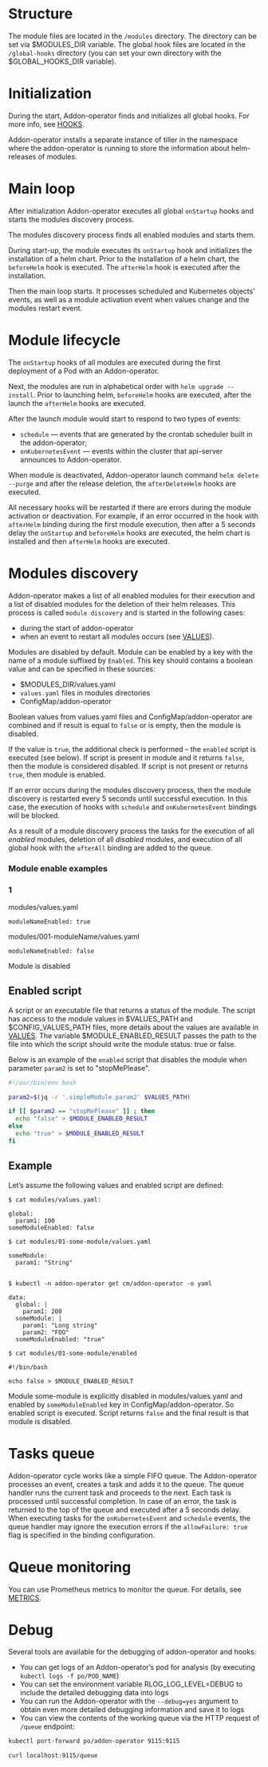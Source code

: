 # Structure

The module files are located in the `/modules` directory. The directory can be set via $MODULES_DIR variable. The global hook files are located in the `/global-hooks` directory (you can set your own directory with the $GLOBAL_HOOKS_DIR variable).

# Initialization

During the start, Addon-operator finds and initializes all global hooks. For more info, see [HOOKS](HOOKS.md#initialization-of-global-hooks).

Addon-operator installs a separate instance of tiller in the namespace where the addon-operator is running to store the information about helm-releases of modules.

# Main loop

After initialization Addon-operator executes all global `onStartup` hooks and starts the modules discovery process.

The modules discovery process finds all enabled modules and starts them.

During start-up, the module executes its `onStartup` hook and initializes the installation of a helm chart. Prior to the installation of a helm chart, the `beforeHelm` hook is executed. The `afterHelm` hook is executed after the installation.

Then the main loop starts. It processes scheduled and Kubernetes objects’ events, as well as a module activation event when values change and the modules restart event.

# Module lifecycle

The `onStartup` hooks of all modules are executed during the first deployment of a Pod with an Addon-operator.

Next, the modules are run in alphabetical order with `helm upgrade --install`. Prior to launching helm, `beforeHelm` hooks are executed, after the launch the `afterHelm` hooks are executed.

After the launch module would start to respond to two types of events:

- `schedule` — events that are generated by the crontab scheduler built in the addon-operator;
- `onKubernetesEvent` — events within the cluster that api-server announces to Addon-operator.

When module is deactivated, Addon-operator launch command `helm delete --purge` and after the release deletion, the `afterDeleteHelm` hooks are executed.

All necessary hooks will be restarted if there are errors during the module activation or deactivation. For example, if an error occurred in the hook with `afterHelm` binding during the first module execution, then after a 5 seconds delay the `onStartup` and `beforeHelm` hooks are executed, the helm chart is installed and then `afterHelm` hooks are executed.

# Modules discovery

Addon-operator makes a list of all enabled modules for their execution and a list of disabled modules for the deletion of their helm releases. This process is called `module discovery` and is started in the following cases:

- during the start of addon-operator
- when an event to restart all modules occurs (see [VALUES](VALUES.md)).

Modules are disabled by default. Module can be enabled by a key with the name of a module suffixed by `Enabled`. This key should contains a boolean value and can be specified in these sources:

- $MODULES_DIR/values.yaml
- `values.yaml` files in modules directories
- ConfigMap/addon-operator

Boolean values from values.yaml files and ConfigMap/addon-operator are combined and if result is equal to `false` or is empty, then the module is disabled.

If the value is `true`, the additional check is performed – the `enabled` script is executed (see below). If script is present in module and it returns `false`, then the module is considered disabled. If script is not present or returns `true`, then module is enabled.

If an error occurs during the modules discovery process, then the module discovery is restarted every 5 seconds until successful execution. In this case, the execution of hooks with `schedule` and `onKubernetesEvent` bindings will be blocked.

As a result of a module discovery process the tasks for the execution of all *enabled* modules, deletion of all *disabled* modules, and execution of all global hook with the `afterAll` binding are added to the queue.

### Module enable examples

### 1

modules/values.yaml
```
moduleNameEnabled: true
```

modules/001-moduleName/values.yaml
```
moduleNameEnabled: false
```

Module is disabled

## Enabled script

A script or an executable file that returns a status of the module. The script has access to the module values in $VALUES_PATH and $CONFIG_VALUES_PATH files, more details about the values are available in [VALUES](VALUES.md#using-values-in-enabled-script). The variable $MODULE_ENABLED_RESULT passes the path to the file into which the script should write the module status: true or false.

Below is an example of the `enabled` script that disables the module when parameter `param2` is set to "stopMePlease".


```bash
#!/usr/bin/env bash

param2=$(jq -r '.simpleModule.param2' $VALUES_PATH)

if [[ $param2 == "stopMePlease" ]] ; then
  echo "false" > $MODULE_ENABLED_RESULT
else
  echo "true" > $MODULE_ENABLED_RESULT
fi

```

## Example

Let’s assume the following values and enabled script are defined:

```
$ cat modules/values.yaml:

global:
  param1: 100
someModuleEnabled: false

$ cat modules/01-some-module/values.yaml

someModule:
  param1: "String"


$ kubectl -n addon-operator get cm/addon-operator -o yaml

data:
  global: |
    param1: 200
  someModule: |
    param1: "Long string"
    param2: "FOO"
  someModuleEnabled: "true"

$ cat modules/01-some-module/enabled

#!/bin/bash

echo false > $MODULE_ENABLED_RESULT
```

Module some-module is explicitly disabled in modules/values.yaml and enabled by `someModuleEnabled` key in ConfigMap/addon-operator. So enabled script is executed. Script returns `false` and the final result is that module is disabled.

# Tasks queue

Addon-operator cycle works like a simple FIFO queue. The Addon-operator processes an event, creates a task and adds it to the queue. The queue handler runs the current task and proceeds to the next. Each task is processed until successful completion. In case of an error, the task is returned to the top of the queue and executed after a 5 seconds delay. When executing tasks for the `onKubernetesEvent` and `schedule` events, the queue handler may ignore the execution errors if the `allowFailure: true` flag is specified in the binding configuration.

# Queue monitoring

You can use Prometheus metrics to monitor the queue. For details, see [METRICS](METRICS.md).

# Debug

Several tools are available for the debugging of addon-operator and hooks:

- You can get logs of an Addon-operator’s pod for analysis (by executing `kubectl logs -f po/POD_NAME`)
- You can set the environment variable RLOG_LOG_LEVEL=DEBUG to include the detailed debugging data into logs
- You can run the Addon-operator with the `--debug=yes` argument to obtain even more detailed debugging information and save it to logs
- You can view the contents of the working queue via the HTTP request of `/queue` endpoint:

```bash
kubectl port-forward po/addon-operator 9115:9115

curl localhost:9115/queue
```

